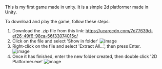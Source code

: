 This is my first game made in unity. It is a simple 2d platformer made in Unity.

To download and play the game, follow these steps:

1. Download the .zip file from this link: https://ucarecdn.com/7d77639d-ef26-49f6-98ca-56f33074015c/
2. Click on the file and select 'Show in folder'
![image](https://user-images.githubusercontent.com/94232976/141649087-40706cb2-8cf4-49a3-82bf-37a17b94bbbb.png)
3. Right-click on the file and select 'Extract All...', then press Enter.
![image](https://user-images.githubusercontent.com/94232976/141649153-f061a18f-c1a6-49b2-817c-ccb7a6c0c57d.png)
4. Once it has finished, enter the new folder created, then double click '2D Platformer.exe'
![image](https://user-images.githubusercontent.com/94232976/141649200-cd972b2f-85e8-43fb-a823-aecea2f52350.png)
